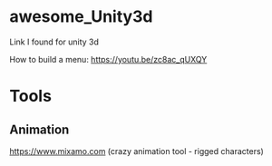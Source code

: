 # awesome_Unity3d
Link I found for unity 3d

How to build a menu:
https://youtu.be/zc8ac_qUXQY



# Tools

## Animation
https://www.mixamo.com  (crazy animation tool - rigged characters)
